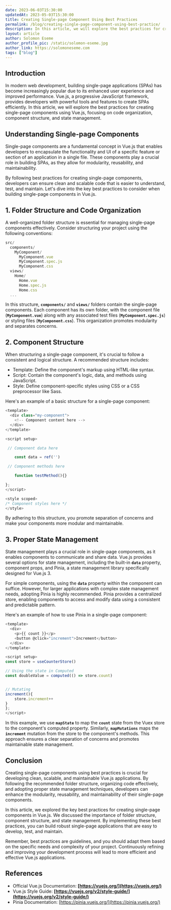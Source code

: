 ```yaml
---
date: 2023-06-03T15:30:00
updatedAt: 2023-05-03T15:30:00
title: Creating Single-page Component Using Best Practices
permalink: /blog/creating-single-page-component-using-best-practice/
description: In this article, we will explore the best practices for creating single-page components using Vue.js, focusing on code organization, component structure, and state management.
layout: article
author: Solomon Eseme
author_profile_pic: /static/solomon-eseme.jpg
author_link: https://solomoneseme.com
tags: ["blog"]
---
```


## **Introduction**

In modern web development, building single-page applications (SPAs) has become increasingly popular due to its enhanced user experience and improved performance. Vue.js, a progressive JavaScript framework, provides developers with powerful tools and features to create SPAs efficiently. In this article, we will explore the best practices for creating single-page components using Vue.js, focusing on code organization, component structure, and state management.

## **Understanding Single-page Components**

Single-page components are a fundamental concept in Vue.js that enables developers to encapsulate the functionality and UI of a specific feature or section of an application in a single file. These components play a crucial role in building SPAs, as they allow for modularity, reusability, and maintainability.

By following best practices for creating single-page components, developers can ensure clean and scalable code that is easier to understand, test, and maintain. Let's dive into the key best practices to consider when building single-page components in Vue.js.

## **1. Folder Structure and Code Organization**

A well-organized folder structure is essential for managing single-page components effectively. Consider structuring your project using the following conventions:

```js
src/
  components/
    MyComponent/
      MyComponent.vue
      MyComponent.spec.js
      MyComponent.css
  views/
    Home/
      Home.vue
      Home.spec.js
      Home.css
  ...
```

In this structure, **`components/`** and **`views/`** folders contain the single-page components. Each component has its own folder, with the component file (**`MyComponent.vue`**) along with any associated test files (**`MyComponent.spec.js`**) or styling files (**`MyComponent.css`**). This organization promotes modularity and separates concerns.

## **2. Component Structure**

When structuring a single-page component, it's crucial to follow a consistent and logical structure. A recommended structure includes:

- Template: Define the component's markup using HTML-like syntax.
- Script: Contain the component's logic, data, and methods using JavaScript.
- Style: Define component-specific styles using CSS or a CSS preprocessor like Sass.

Here's an example of a basic structure for a single-page component:

```js
<template>
  <div class="my-component">
    <!-- Component content here -->
  </div>
</template>

<script setup>

 // Component data here

	const data = ref('')

 // Component methods here

	function testMethod(){}

};
</script>

<style scoped>
/* Component styles here */
</style>
```

By adhering to this structure, you promote separation of concerns and make your components more modular and maintainable.

## **3. Proper State Management**

State management plays a crucial role in single-page components, as it enables components to communicate and share data. Vue.js provides several options for state management, including the built-in **`data`** property, component props, and Pinia, a state management library specifically designed for Vue.js 3.

For simple components, using the **`data`** property within the component can suffice. However, for larger applications with complex state management needs, adopting Pinia is highly recommended. Pinia provides a centralized store, enabling components to access and modify data using a consistent and predictable pattern.

Here's an example of how to use Pinia in a single-page component:

```js
<template>
  <div>
    <p>{{ count }}</p>
    <button @click="increment">Increment</button>
  </div>
</template>

<script setup>
const store = useCounterStore()

// Using the state in Computed
const doubleValue = computed(() => store.count)


// Mutating
increment(){
	store.increment++
}
};
</script>
```

In this example, we use **`mapState`** to map the **`count`** state from the Vuex store to the component's computed property. Similarly, **`mapMutations`** maps the **`increment`** mutation from the store to the component's methods. This approach ensures a clear separation of concerns and promotes maintainable state management.

## **Conclusion**

Creating single-page components using best practices is crucial for developing clean, scalable, and maintainable Vue.js applications. By following the recommended folder structure, organizing code effectively, and adopting proper state management techniques, developers can enhance the modularity, reusability, and maintainability of their single-page components.

In this article, we explored the key best practices for creating single-page components in Vue.js. We discussed the importance of folder structure, component structure, and state management. By implementing these best practices, you can build robust single-page applications that are easy to develop, test, and maintain.

Remember, best practices are guidelines, and you should adapt them based on the specific needs and complexity of your project. Continuously refining and improving your development process will lead to more efficient and effective Vue.js applications.

## **References**

- Official Vue.js Documentation: **[https://vuejs.org/](https://vuejs.org/)**
- Vue.js Style Guide: **[https://vuejs.org/v2/style-guide/](https://vuejs.org/v2/style-guide/)**
- Pinia Documentation: [https://pinia.vuejs.org/](https://pinia.vuejs.org/)
